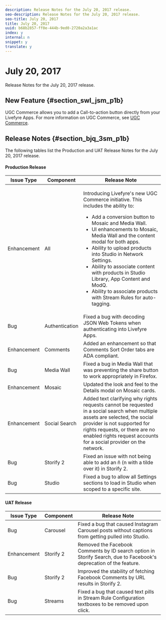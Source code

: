 ```yaml
---
description: Release Notes for the July 20, 2017 release.
seo-description: Release Notes for the July 20, 2017 release.
seo-title: July 20, 2017
title: July 20, 2017
uuid: b68b2857-ff0e-444b-9ed0-2720a2a3a1ac
index: y
internal: n
snippet: y
translate: y
---
```


# July 20, 2017

Release Notes for the July 20, 2017 release.

## New Feature {#section_swl_jsm_p1b}

UGC Commerce allows you to add a Call-to-action button directly from your Livefyre Apps. For more information on UGC Commerce, see [UGC Commerce](../../c_ugc_commerce.md#c_ugc_commerce).

## Release Notes {#section_bjq_3sm_p1b}

The following tables list the Production and UAT Release Notes for the July 20, 2017 release.

#### Production Release
<table id="table_ng5_vtz_p1b">  
 <thead> 
  <tr> 
   <th class="entry"><b>Issue Type</b></th> 
   <th class="entry"><b>Component</b></th> 
   <th class="entry"><b>Release Note</b></th> 
  </tr> 
 </thead>
 <tbody> 
  <tr> 
   <td> Enhancement</td> 
   <td> All</td> 
   <td> <p>Introducing Livefyre's new UGC Commerce initiative. This includes the ability to: </p> 
    <ul id="ul_lkr_5hd_k1b"> 
     <li>Add a conversion button to Mosaic and Media Wall.</li> 
     <li>UI enhancements to Mosaic, Media Wall and the content modal for both apps.</li> 
     <li>Ability to upload products into Studio in Network Settings.</li> 
     <li>Ability to associate content with products in Studio Library, App Content and ModQ.</li> 
     <li>Ability to associate products with Stream Rules for auto-tagging.</li> 
    </ul> </td> 
  </tr> 
  <tr> 
   <td> Bug</td> 
   <td> Authentication</td> 
   <td> Fixed a bug with decoding JSON Web Tokens when authenticating into Livefyre Apps.</td> 
  </tr> 
  <tr> 
   <td> Enhancement</td> 
   <td> Comments</td> 
   <td> Added an enhancement so that Comments Sort Order tabs are ADA compliant.</td> 
  </tr> 
  <tr> 
   <td> Bug</td> 
   <td> Media Wall</td> 
   <td> Fixed a bug in Media Wall that was preventing the share button to work appropriately in Firefox. </td> 
  </tr> 
  <tr> 
   <td> Enhancement</td> 
   <td> Mosaic</td> 
   <td> Updated the look and feel to the Details modal on Mosaic cards.</td> 
  </tr> 
  <tr> 
   <td> Enhancement</td> 
   <td> Social Search</td> 
   <td> Added text clarifying why rights requests cannot be requested in a social search when multiple assets are selected, the social provider is not supported for rights requests, or there are no enabled rights request accounts for a social provider on the network.</td> 
  </tr> 
  <tr> 
   <td> Bug</td> 
   <td> Storify 2</td> 
   <td> Fixed an issue with not being able to add an ñ (n with a tilde over it) in Storify 2.</td> 
  </tr> 
  <tr> 
   <td> Bug</td> 
   <td> Studio</td> 
   <td> Fixed a bug to allow all Settings sections to load in Studio when scoped to a specific site.</td> 
  </tr> 
 </tbody> 
</table>

#### UAT Release
| **Issue Type** |**Component** |**Release Note** |
|---|---|---|
|  Bug | Carousel | Fixed a bug that caused Instagram Carousel posts without captions from getting pulled into Studio. |
|  Enhancement | Storify 2 | Removed the Facebook Comments by ID search option in Storify Search, due to Facebook's deprecation of the feature. |
|  Bug | Storify 2 | Improved the stability of fetching Facebook Comments by URL results in Storify 2. |
|  Bug | Streams | Fixed a bug that caused text pills in Stream Rule Configuration textboxes to be removed upon click. |

